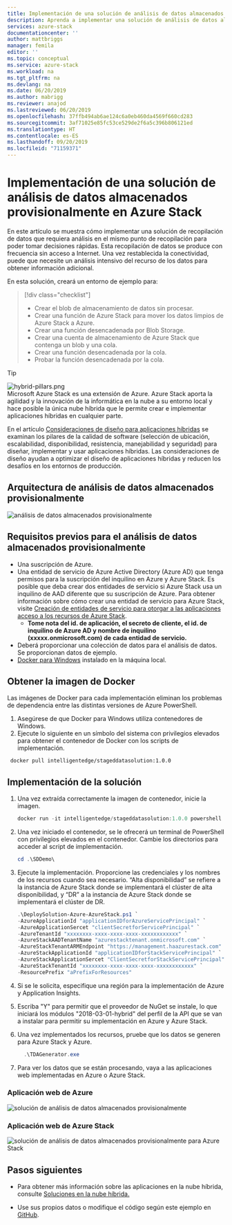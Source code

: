 ```yaml
---
title: Implementación de una solución de análisis de datos almacenados provisionalmente en Azure Stack | Microsoft Docs
description: Aprenda a implementar una solución de análisis de datos almacenados provisionalmente en Azure Stack
services: azure-stack
documentationcenter: ''
author: mattbriggs
manager: femila
editor: ''
ms.topic: conceptual
ms.service: azure-stack
ms.workload: na
ms.tgt_pltfrm: na
ms.devlang: na
ms.date: 06/20/2019
ms.author: mabrigg
ms.reviewer: anajod
ms.lastreviewed: 06/20/2019
ms.openlocfilehash: 37ffb494ab6ae124c6a0eb460da4569f660cd283
ms.sourcegitcommit: 3af71025e85fc53ce529de2f6a5c396b806121ed
ms.translationtype: HT
ms.contentlocale: es-ES
ms.lasthandoff: 09/20/2019
ms.locfileid: "71159371"
---
```

# <a name="deploy-a-staged-data-analytics-solution-to-azure-stack"></a>Implementación de una solución de análisis de datos almacenados provisionalmente en Azure Stack

En este artículo se muestra cómo implementar una solución de recopilación de datos que requiera análisis en el mismo punto de recopilación para poder tomar decisiones rápidas. Esta recopilación de datos se produce con frecuencia sin acceso a Internet. Una vez restablecida la conectividad, puede que necesite un análisis intensivo del recurso de los datos para obtener información adicional.

En esta solución, creará un entorno de ejemplo para:

> [!div class="checklist"]
> - Crear el blob de almacenamiento de datos sin procesar.
> - Crear una función de Azure Stack para mover los datos limpios de Azure Stack a Azure.
> - Crear una función desencadenada por Blob Storage.
> - Crear una cuenta de almacenamiento de Azure Stack que contenga un blob y una cola.
> - Crear una función desencadenada por la cola.
> - Probar la función desencadenada por la cola.

> [!Tip]  
> ![hybrid-pillars.png](./media/azure-stack-solution-cloud-burst/hybrid-pillars.png)  
> Microsoft Azure Stack es una extensión de Azure. Azure Stack aporta la agilidad y la innovación de la informática en la nube a su entorno local y hace posible la única nube híbrida que le permite crear e implementar aplicaciones híbridas en cualquier parte.  
> 
> En el artículo [Consideraciones de diseño para aplicaciones híbridas](azure-stack-edge-pattern-overview.md) se examinan los pilares de la calidad de software (selección de ubicación, escalabilidad, disponibilidad, resistencia, manejabilidad y seguridad) para diseñar, implementar y usar aplicaciones híbridas. Las consideraciones de diseño ayudan a optimizar el diseño de aplicaciones híbridas y reducen los desafíos en los entornos de producción.

## <a name="architecture-for-staged-data-analytics"></a>Arquitectura de análisis de datos almacenados provisionalmente

![análisis de datos almacenados provisionalmente](media/azure-stack-solution-staged-data/image1.png)

## <a name="prerequisites-for-staged-data-analytics"></a>Requisitos previos para el análisis de datos almacenados provisionalmente

  - Una suscripción de Azure.
  - Una entidad de servicio de Azure Active Directory (Azure AD) que tenga permisos para la suscripción del inquilino en Azure y Azure Stack. Es posible que deba crear dos entidades de servicio si Azure Stack usa un inquilino de AAD diferente que su suscripción de Azure. Para obtener información sobre cómo crear una entidad de servicio para Azure Stack, visite [Creación de entidades de servicio para otorgar a las aplicaciones acceso a los recursos de Azure Stack](https://docs.microsoft.com/azure-stack/user/azure-stack-create-service-principals).
      - **Tome nota del id. de aplicación, el secreto de cliente, el id. de inquilino de Azure AD y nombre de inquilino (xxxxx.onmicrosoft.com) de cada entidad de servicio.**
  - Deberá proporcionar una colección de datos para el análisis de datos. Se proporcionan datos de ejemplo.
  - [Docker para Windows](https://docs.docker.com/docker-for-windows/) instalado en la máquina local.

## <a name="get-the-docker-image"></a>Obtener la imagen de Docker

Las imágenes de Docker para cada implementación eliminan los problemas de dependencia entre las distintas versiones de Azure PowerShell.
1.  Asegúrese de que Docker para Windows utiliza contenedores de Windows.
2.  Ejecute lo siguiente en un símbolo del sistema con privilegios elevados para obtener el contenedor de Docker con los scripts de implementación.

```
 docker pull intelligentedge/stageddatasolution:1.0.0
```

## <a name="deploy-the-solution"></a>Implementación de la solución

1.  Una vez extraída correctamente la imagen de contenedor, inicie la imagen.

      ```powershell  
      docker run -it intelligentedge/stageddatasolution:1.0.0 powershell
      ```

2.  Una vez iniciado el contenedor, se le ofrecerá un terminal de PowerShell con privilegios elevados en el contenedor. Cambie los directorios para acceder al script de implementación.

      ```powershell  
      cd .\SDDemo\
      ```

3.  Ejecute la implementación. Proporcione las credenciales y los nombres de los recursos cuando sea necesario. “Alta disponibilidad” se refiere a la instancia de Azure Stack donde se implementará el clúster de alta disponibilidad, y “DR” a la instancia de Azure Stack donde se implementará el clúster de DR.

      ```powershell
      .\DeploySolution-Azure-AzureStack.ps1 `
      -AzureApplicationId "applicationIDforAzureServicePrincipal" `
      -AzureApplicationSercet "clientSecretforServicePrincipal" `
      -AzureTenantId "xxxxxxxx-xxxx-xxxx-xxxx-xxxxxxxxxxxx" `
      -AzureStackAADTenantName "azurestacktenant.onmicrosoft.com" `
      -AzureStackTenantARMEndpoint "https://management.haazurestack.com" `
      -AzureStackApplicationId "applicationIDforStackServicePrincipal" `
      -AzureStackApplicationSercet "ClientSecretforStackServicePrincipal" `
      -AzureStackTenantId "xxxxxxxx-xxxx-xxxx-xxxx-xxxxxxxxxxxx" `
      -ResourcePrefix "aPrefixForResources"
      ```

1.  Si se le solicita, especifique una región para la implementación de Azure y Application Insights.

2.  Escriba "Y" para permitir que el proveedor de NuGet se instale, lo que iniciará los módulos "2018-03-01-hybrid" del perfil de la API que se van a instalar para permitir su implementación en Azure y Azure Stack.

3.  Una vez implementados los recursos, pruebe que los datos se generen para Azure Stack y Azure.

    ```powershell  
      .\TDAGenerator.exe
    ```

4.  Para ver los datos que se están procesando, vaya a las aplicaciones web implementadas en Azure o Azure Stack.

### <a name="azure-web-app"></a>Aplicación web de Azure
 
![solución de análisis de datos almacenados provisionalmente](media/azure-stack-solution-staged-data/image2.png)
 
### <a name="azure-stack-web-app"></a>Aplicación web de Azure Stack
 
![solución de análisis de datos almacenados provisionalmente para Azure Stack](media/azure-stack-solution-staged-data/image3.png)

## <a name="next-steps"></a>Pasos siguientes

  - Para obtener más información sobre las aplicaciones en la nube híbrida, consulte [Soluciones en la nube híbrida.](https://aka.ms/azsdevtutorials)

  - Use sus propios datos o modifique el código según este ejemplo en [GitHub](https://github.com/Azure-Samples/azure-intelligent-edge-patterns).
